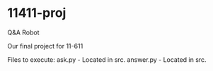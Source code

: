 11411-proj
==========

Q&A Robot

Our final project for 11-611

Files to execute:
ask.py - Located in src.
answer.py - Located in src.
